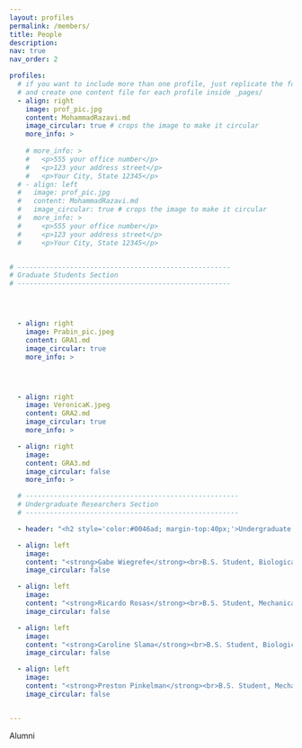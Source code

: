 ```yaml
---
layout: profiles
permalink: /members/
title: People
description: 
nav: true
nav_order: 2

profiles:
  # if you want to include more than one profile, just replicate the following block
  # and create one content file for each profile inside _pages/
  - align: right
    image: prof_pic.jpg
    content: MohammadRazavi.md
    image_circular: true # crops the image to make it circular
    more_info: >
    
    # more_info: >
    #   <p>555 your office number</p>
    #   <p>123 your address street</p>
    #   <p>Your City, State 12345</p>
  # - align: left
  #   image: prof_pic.jpg
  #   content: MohammadRazavi.md
  #   image_circular: true # crops the image to make it circular
  #   more_info: >
  #     <p>555 your office number</p>
  #     <p>123 your address street</p>
  #     <p>Your City, State 12345</p>


# -----------------------------------------------------
# Graduate Students Section
# -----------------------------------------------------




  - align: right
    image: Prabin_pic.jpeg
    content: GRA1.md
    image_circular: true
    more_info: >




  - align: right
    image: VeronicaK.jpeg
    content: GRA2.md
    image_circular: true
    more_info: >

  - align: right
    image: 
    content: GRA3.md
    image_circular: false
    more_info: >

  # -----------------------------------------------------
  # Undergraduate Researchers Section
  # -----------------------------------------------------

  - header: "<h2 style='color:#0046ad; margin-top:40px;'>Undergraduate Researchers</h2>"

  - align: left
    image: 
    content: "<strong>Gabe Wiegrefe</strong><br>B.S. Student, Biological Systems Engineering<br><br>📧 <a href='mailto:gwiegrefe2@huskers.unl.edu'>gwiegrefe2@huskers.unl.edu</a><br><br>"
    image_circular: false

  - align: left
    image: 
    content: "<strong>Ricardo Rosas</strong><br>B.S. Student, Mechanical Engineering<br><br>📧 <a href='mailto:rrosas2@huskers.unl.edu'>rrosas2@huskers.unl.edu</a><br><br>"
    image_circular: false

  - align: left
    image: 
    content: "<strong>Caroline Slama</strong><br>B.S. Student, Biological Systems Engineering<br><br>📧 <a href='mailto:cslama2@huskers.unl.edu'>cslama2@huskers.unl.edu</a><br><br>Research: ."
    image_circular: false

  - align: left
    image: 
    content: "<strong>Preston Pinkelman</strong><br>B.S. Student, Mechanical Engineering<br><br>📧 <a href='mailto:ppinkelman2@huskers.unl.edu'>ppinkelman2@huskers.unl.edu</a><br><br>"
    image_circular: false


---
```

Alumni
